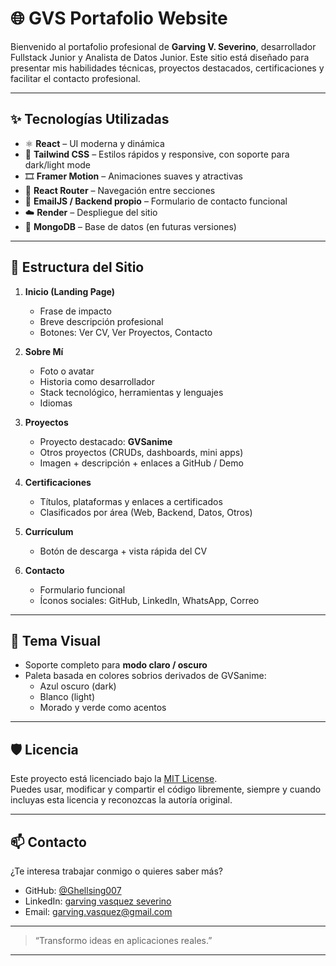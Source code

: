 # 🌐 GVS Portafolio Website

Bienvenido al portafolio profesional de **Garving V. Severino**, desarrollador Fullstack Junior y Analista de Datos Junior. Este sitio está diseñado para presentar mis habilidades técnicas, proyectos destacados, certificaciones y facilitar el contacto profesional.

---

## ✨ Tecnologías Utilizadas

- ⚛️ **React** – UI moderna y dinámica
- 🎨 **Tailwind CSS** – Estilos rápidos y responsive, con soporte para dark/light mode
- 🎞️ **Framer Motion** – Animaciones suaves y atractivas
- 🔀 **React Router** – Navegación entre secciones
- 📩 **EmailJS / Backend propio** – Formulario de contacto funcional
- ☁️ **Render** – Despliegue del sitio
- 🌱 **MongoDB** – Base de datos (en futuras versiones)

---

## 🧩 Estructura del Sitio

1. **Inicio (Landing Page)**
   - Frase de impacto
   - Breve descripción profesional
   - Botones: Ver CV, Ver Proyectos, Contacto

2. **Sobre Mí**
   - Foto o avatar
   - Historia como desarrollador
   - Stack tecnológico, herramientas y lenguajes
   - Idiomas

3. **Proyectos**
   - Proyecto destacado: **GVSanime**
   - Otros proyectos (CRUDs, dashboards, mini apps)
   - Imagen + descripción + enlaces a GitHub / Demo

4. **Certificaciones**
   - Títulos, plataformas y enlaces a certificados
   - Clasificados por área (Web, Backend, Datos, Otros)

5. **Currículum**
   - Botón de descarga + vista rápida del CV

6. **Contacto**
   - Formulario funcional
   - Íconos sociales: GitHub, LinkedIn, WhatsApp, Correo

---

## 🎨 Tema Visual

- Soporte completo para **modo claro / oscuro**
- Paleta basada en colores sobrios derivados de GVSanime:
  - Azul oscuro (dark)
  - Blanco (light)
  - Morado y verde como acentos

---

## 🛡️ Licencia

Este proyecto está licenciado bajo la [MIT License](./LICENSE).  
Puedes usar, modificar y compartir el código libremente, siempre y cuando incluyas esta licencia y reconozcas la autoría original.

---

## 📫 Contacto

¿Te interesa trabajar conmigo o quieres saber más?

- GitHub: [@Ghellsing007](https://github.com/Ghellsing007)
- LinkedIn: [garving vasquez severino](www.linkedin.com/in/garving-vasquez-severino-118a98343)
- Email: garving.vasquez@gmail.com 


---

> “Transformo ideas en aplicaciones reales.”

---